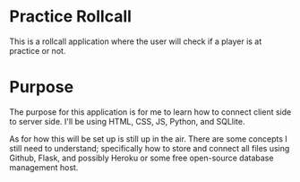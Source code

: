 # Practice Rollcall

This is a rollcall application where the user will check if a player is at practice or not.

# Purpose
The purpose for this application is for me to learn how to connect client side to server side. I'll be using HTML, CSS, JS, Python, and SQLlite. 

As for how this will be set up is still up in the air. There are some concepts I still need to understand; specifically how to store and connect all files using Github, Flask, and possibly Heroku or some free open-source database management host.